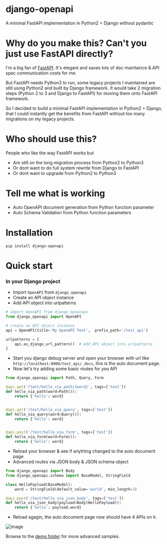 # django-openapi
A minimal FastAPI implementation in Python2 + Django without pydantic

# Why do you make this? Can't you just use FastAPI directly?
I'm a big fan of [FastAPI](https://fastapi.tiangolo.com/). It's elegant and saves lots of doc maintaince & API spec communication costs for me.

But FastAPI needs Python3 to run, some legacy projects I maintained are still using Python2 and built by  Django framework. It would take 2 migration steps (Python 2 to 3 and Django to FastAPI) for moving them onto FastAPI framework.

So I decided to build a minimal FastAPI implementation in Python2 + Django, that I could instantly get the benefits from FastAPI without too many migrations on my legacy projects.

# Who should use this?
People who like the way FastAPI works but
* Are still on the long migration process from Python2 to Python3
* Or dont want to do full system rewrite from Django to FastAPI
* Or dont want to upgrade from Python2 to Python3

# Tell me what is working
* Auto OpenAPI document generation from Python function parameter
* Auto Schema Validation from Python function parameters

# Installation

```
pip install django-openapi
```

# Quick start

### In your Django project

* Import `OpenAPI` from `django_openapi`
* Create an API object instance
* Add API object into urlpatterns

```python
# import OpenAPI from django_opeanapi
from django_openapi import OpenAPI

# create an API object instance
api = OpenAPI(title='My OpenAPI Test',	prefix_path='/test_api')

urlpatterns = [
    api.as_django_url_pattern()  # Add API object into urlpatterns
]
```

* Start you django debug server and open your browser with url like `http://localhost:8000/test_api/_docs`, this is the auto document page.
* Now let's try adding some basic routes for you API

```python
from django_openapi import Path, Query, Form

@api.get('/test/hello_via_path/{word}', tags=['test'])
def hello_via_path(word=Path()):
    return {'hello': word}


@api.get('/test/hello_via_query', tags=['test'])
def hello_via_query(word=Query()):
    return {'hello': word}


@api.post('/test/hello_via_form', tags=['test'])
def hello_via_form(word=Form()):
    return {'hello': word}
```
* Reload your browser & see if anything changed to the auto document page
* Advanced routes via JSON body & JSON schema object

```python
from django_openapi import Body
from django_openapi.schema import BaseModel, StringField

class HelloPayload(BaseModel):
    word = StringField(default_value='world', min_length=3)

@api.post('/test/hello_via_json_body', tags=['test'])
def hello_via_json_body(payload=Body(HelloPayload)):
    return {'hello': payload.word}
```

* Reload agagin, the auto document page now should have 4 APIs on it.

![image](https://github.com/tokikanno/django-openapi/blob/master/docs/images/hello_app.png)

Browse to the [demo folder](https://github.com/tokikanno/django-openapi/tree/master/demo) for more advanced samples.
